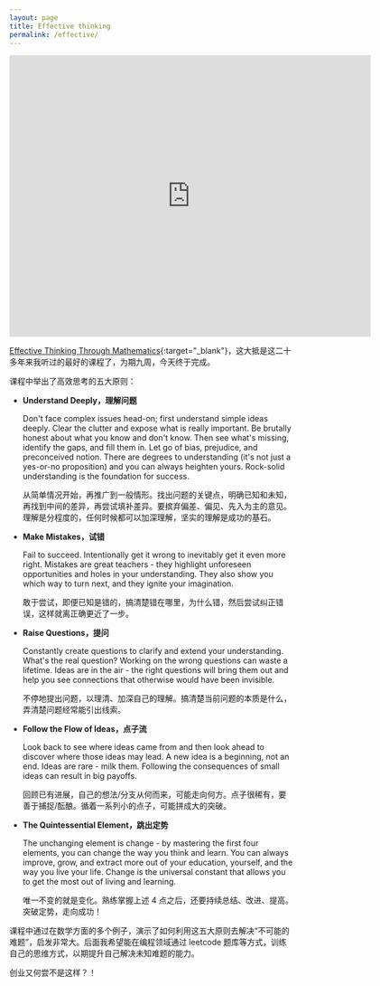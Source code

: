 ```yaml
---
layout: page
title: Effective thinking
permalink: /effective/
---
```


<iframe frameborder="0" width="640" height="498" src="https://v.qq.com/iframe/player.html?vid=v037878ir2o&tiny=0&auto=0" allowfullscreen></iframe>

[Effective Thinking Through Mathematics](https://courses.edx.org/courses/UTAustinX/UT.9.01x/1T2014/info){:target="_blank"}，这大抵是这二十多年来我听过的最好的课程了，为期九周，今天终于完成。

课程中举出了高效思考的五大原则：

+ **Understand Deeply，理解问题**

  Don't face complex issues head-on; first understand simple ideas deeply. Clear the clutter and expose what is really important. Be brutally honest about what you know and don't know. Then see what's missing, identify the gaps, and fill them in. Let go of bias, prejudice, and preconceived notion. There are degrees to understanding (it's not just a yes-or-no proposition) and you can always heighten yours. Rock-solid understanding is the foundation for success.

  从简单情况开始，再推广到一般情形。找出问题的关键点，明确已知和未知，再找到中间的差异，再尝试填补差异。要摈弃偏差、偏见、先入为主的意见。理解是分程度的，任何时候都可以加深理解，坚实的理解是成功的基石。

+ **Make Mistakes，试错**

  Fail to succeed. Intentionally get it wrong to inevitably get it even more right. Mistakes are great teachers - they highlight unforeseen opportunities and holes in your understanding. They also show you which way to turn next, and they ignite your imagination.

  敢于尝试，即便已知是错的，搞清楚错在哪里，为什么错，然后尝试纠正错误，这样就离正确更近了一步。

+ **Raise Questions，提问**

  Constantly create questions to clarify and extend your understanding. What's the real question? Working on the wrong questions can waste a lifetime. Ideas are in the air - the right questions will bring them out and help you see connections that otherwise would have been invisible.

  不停地提出问题，以理清、加深自己的理解。搞清楚当前问题的本质是什么，弄清楚问题经常能引出线索。

+ **Follow the Flow of Ideas，点子流**

  Look back to see where ideas came from and then look ahead to discover where those ideas may lead. A new idea is a beginning, not an end. Ideas are rare - milk them. Following the consequences of small ideas can result in big payoffs.

  回顾已有进展，自己的想法/分支从何而来，可能走向何方。点子很稀有，要善于捕捉/酝酿。循着一系列小的点子，可能拼成大的突破。

+ **The Quintessential Element，跳出定势**

  The unchanging element is change - by mastering the first four elements, you can change the way you think and learn. You can always improve, grow, and extract more out of your education, yourself, and the way you live your life. Change is the universal constant that allows you to get the most out of living and learning.

  唯一不变的就是变化。熟练掌握上述 4 点之后，还要持续总结、改进、提高。突破定势，走向成功！

课程中通过在数学方面的多个例子，演示了如何利用这五大原则去解决“不可能的难题”，启发非常大。后面我希望能在编程领域通过 leetcode 题库等方式，训练自己的思维方式，以期提升自己解决未知难题的能力。

创业又何尝不是这样？！
